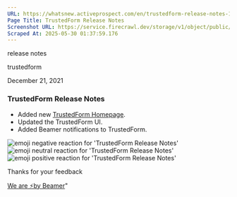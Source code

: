 ```yaml
---
URL: https://whatsnew.activeprospect.com/en/trustedform-release-notes-13
Page Title: TrustedForm Release Notes
Screenshot URL: https://service.firecrawl.dev/storage/v1/object/public/media/screenshot-431458d3-ad23-4c20-82f0-317246661f40.png
Scraped At: 2025-05-30 01:37:59.176
---
```

release notes





trustedform



December 21, 2021

### TrustedForm Release Notes

- Added new [TrustedForm Homepage](https://whatsnew.activeprospect.com/en/trustedform-homepage-with-analytics).
- Updated the TrustedForm UI.
- Added Beamer notifications to TrustedForm.

![emoji negative reaction for 'TrustedForm Release Notes'](https://app.getbeamer.com/images/emojiNeg.svg)![emoji neutral reaction for 'TrustedForm Release Notes'](https://app.getbeamer.com/images/emojiNeut.svg)![emoji positive reaction for 'TrustedForm Release Notes'](https://app.getbeamer.com/images/emojiPos.svg)

Thanks for your feedback

[We are ⚡by Beamer](https://www.getbeamer.com/?ref=watermark_MErKJCnu12412_public&company=ActiveProspect&watermarkRef=powered&utm_term=MErKJCnu12412&utm_content=ActiveProspect&utm_source=standalone&utm_medium=footer&utm_campaign=powered)"

